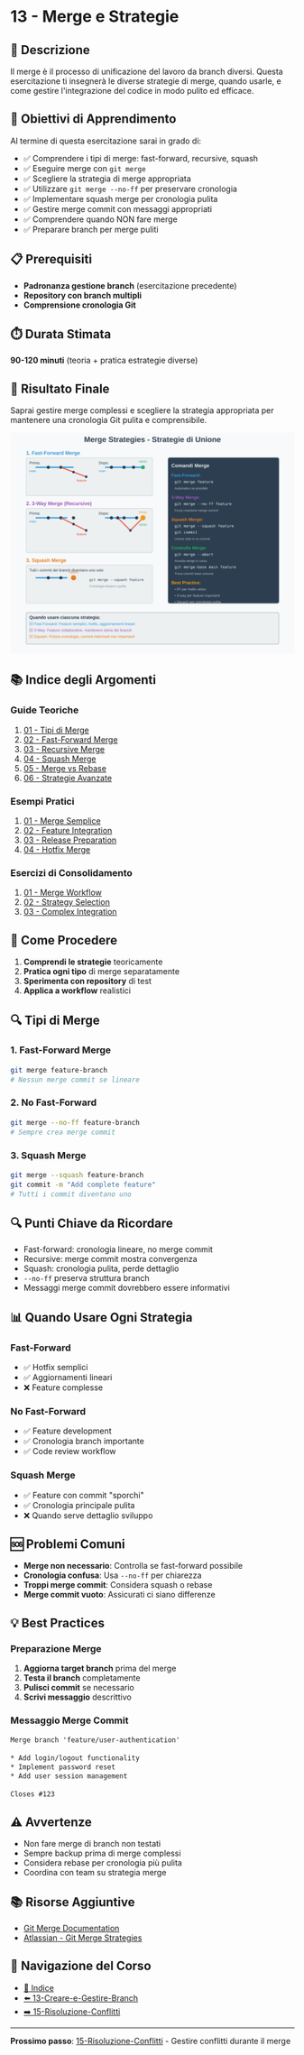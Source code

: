 # 13 - Merge e Strategie

## 📖 Descrizione

Il merge è il processo di unificazione del lavoro da branch diversi. Questa esercitazione ti insegnerà le diverse strategie di merge, quando usarle, e come gestire l'integrazione del codice in modo pulito ed efficace.

## 🎯 Obiettivi di Apprendimento

Al termine di questa esercitazione sarai in grado di:

- ✅ Comprendere i tipi di merge: fast-forward, recursive, squash
- ✅ Eseguire merge con `git merge`
- ✅ Scegliere la strategia di merge appropriata
- ✅ Utilizzare `git merge --no-ff` per preservare cronologia
- ✅ Implementare squash merge per cronologia pulita
- ✅ Gestire merge commit con messaggi appropriati
- ✅ Comprendere quando NON fare merge
- ✅ Preparare branch per merge puliti

## 📋 Prerequisiti

- **Padronanza gestione branch** (esercitazione precedente)
- **Repository con branch multipli**
- **Comprensione cronologia Git**

## ⏱️ Durata Stimata

**90-120 minuti** (teoria + pratica estrategie diverse)

## 🎯 Risultato Finale

Saprai gestire merge complessi e scegliere la strategia appropriata per mantenere una cronologia Git pulita e comprensibile.

![Merge Strategies](./esempi/immagini/merge-strategies.png)

## 📚 Indice degli Argomenti

### Guide Teoriche
1. [01 - Tipi di Merge](./guide/01-tipi-merge.md)
2. [02 - Fast-Forward Merge](./guide/02-fast-forward.md)
3. [03 - Recursive Merge](./guide/03-recursive-merge.md)
4. [04 - Squash Merge](./guide/04-squash-merge.md)
5. [05 - Merge vs Rebase](./guide/05-merge-vs-rebase.md)
6. [06 - Strategie Avanzate](./guide/06-strategie-avanzate.md)

### Esempi Pratici
1. [01 - Merge Semplice](./esempi/01-merge-semplice.md)
2. [02 - Feature Integration](./esempi/02-feature-integration.md)
3. [03 - Release Preparation](./esempi/03-release-preparation.md)
4. [04 - Hotfix Merge](./esempi/04-hotfix-merge.md)

### Esercizi di Consolidamento
1. [01 - Merge Workflow](./esercizi/01-merge-workflow.md)
2. [02 - Strategy Selection](./esercizi/02-strategy-selection.md)
3. [03 - Complex Integration](./esercizi/03-complex-integration.md)

## 🚀 Come Procedere

1. **Comprendi le strategie** teoricamente
2. **Pratica ogni tipo** di merge separatamente
3. **Sperimenta con repository** di test
4. **Applica a workflow** realistici

## 🔍 Tipi di Merge

### 1. **Fast-Forward Merge**
```bash
git merge feature-branch
# Nessun merge commit se lineare
```

### 2. **No Fast-Forward**
```bash
git merge --no-ff feature-branch
# Sempre crea merge commit
```

### 3. **Squash Merge**
```bash
git merge --squash feature-branch
git commit -m "Add complete feature"
# Tutti i commit diventano uno
```

## 🔍 Punti Chiave da Ricordare

- Fast-forward: cronologia lineare, no merge commit
- Recursive: merge commit mostra convergenza
- Squash: cronologia pulita, perde dettaglio
- `--no-ff` preserva struttura branch
- Messaggi merge commit dovrebbero essere informativi

## 📊 Quando Usare Ogni Strategia

### Fast-Forward
- ✅ Hotfix semplici
- ✅ Aggiornamenti lineari
- ❌ Feature complesse

### No Fast-Forward
- ✅ Feature development
- ✅ Cronologia branch importante
- ✅ Code review workflow

### Squash Merge
- ✅ Feature con commit "sporchi"
- ✅ Cronologia principale pulita
- ❌ Quando serve dettaglio sviluppo

## 🆘 Problemi Comuni

- **Merge non necessario**: Controlla se fast-forward possibile
- **Cronologia confusa**: Usa `--no-ff` per chiarezza
- **Troppi merge commit**: Considera squash o rebase
- **Merge commit vuoto**: Assicurati ci siano differenze

## 💡 Best Practices

### Preparazione Merge
1. **Aggiorna target branch** prima del merge
2. **Testa il branch** completamente
3. **Pulisci commit** se necessario
4. **Scrivi messaggio** descrittivo

### Messaggio Merge Commit
```
Merge branch 'feature/user-authentication'

* Add login/logout functionality
* Implement password reset
* Add user session management

Closes #123
```

## ⚠️ Avvertenze

- Non fare merge di branch non testati
- Sempre backup prima di merge complessi
- Considera rebase per cronologia più pulita
- Coordina con team su strategia merge

## 📚 Risorse Aggiuntive

- [Git Merge Documentation](https://git-scm.com/docs/git-merge)
- [Atlassian - Git Merge Strategies](https://www.atlassian.com/git/tutorials/using-branches/git-merge)

## 🔄 Navigazione del Corso

- [📑 Indice](../README.md)
- [⬅️ 13-Creare-e-Gestire-Branch](../13-Creare-e-Gestire-Branch/README.md)
- [➡️ 15-Risoluzione-Conflitti](../15-Risoluzione-Conflitti/README.md)

---

**Prossimo passo**: [15-Risoluzione-Conflitti](../15-Risoluzione-Conflitti/README.md) - Gestire conflitti durante il merge

